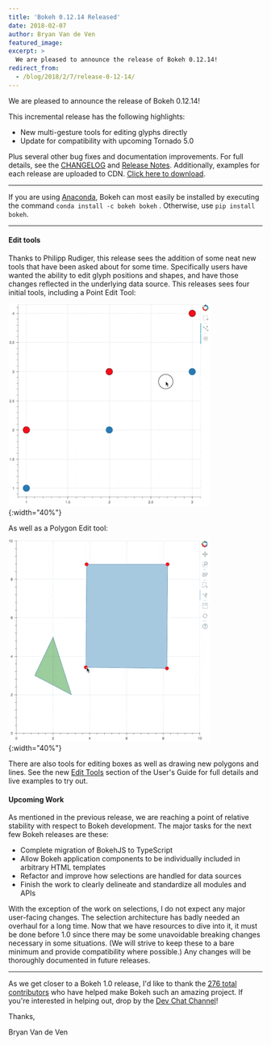 ```yaml
---
title: 'Bokeh 0.12.14 Released'
date: 2018-02-07
author: Bryan Van de Ven
featured_image:
excerpt: >
  We are pleased to announce the release of Bokeh 0.12.14!
redirect_from:
  - /blog/2018/2/7/release-0-12-14/
---
```


We are pleased to announce the release of Bokeh 0.12.14!

This incremental release has the following highlights:

* New multi-gesture tools for editing glyphs directly
* Update for compatibility with upcoming Tornado 5.0

Plus several other bug fixes and documentation improvements.
For full details, see the [CHANGELOG](https://github.com/bokeh/bokeh/blob/master/CHANGELOG)
and [Release Notes](https://bokeh.pydata.org/en/0.12.14/docs/releases/0.12.14.html).
Additionally, examples for each release are uploaded to CDN.
[Click here to download](https://cdn.pydata.org/bokeh/examples/examples-0.12.14.zip).

-----

If you are using
[Anaconda](https://www.anaconda.com/downloads), Bokeh can most easily be installed
by executing the command ``conda install -c bokeh bokeh`` . Otherwise, use
``pip install bokeh``.

-----

#### Edit tools

Thanks to Philipp Rudiger, this release sees the addition of some neat new tools that have been
asked about for some time. Specifically users have wanted the ability to edit glyph positions and
shapes, and have those changes reflected in the underlying data source. This releases sees four
initial tools, including a Point Edit Tool:


![Image of point draw tool](/images/release-0-12-14/point_draw_keyboard_optimized.gif){:width="40%"}

As well as a Polygon Edit tool:

![Image of poly edit tool tool](/images/release-0-12-14/poly_edit_keyboard_optimized.gif){:width="40%"}

There are also tools for editing boxes as well as drawing new polygons and lines. See the new
[Edit Tools](https://bokeh.pydata.org/en/dev/docs/user_guide/tools.html#edit-tools) section
of the User's Guide for full details and live examples to try out.

#### Upcoming Work

As mentioned in the previous release, we are reaching a point of relative stability
with respect to Bokeh development. The major tasks for the next few Bokeh releases
are these:

* Complete migration of BokehJS to TypeScript
* Allow Bokeh application components to be individually included in arbitrary HTML templates
* Refactor and improve how selections are handled for data sources
* Finish the work to clearly delineate and standardize all modules and APIs

With the exception of the work on selections, I do not expect any major user-facing changes.
The selection architecture has badly needed an overhaul for a long time. Now that we have
resources to dive into it, it must be done before 1.0 since there may be some unavoidable
breaking changes necessary in some situations. (We will strive to keep these to a bare minimum and
provide compatibility where possible.) Any changes will be thoroughly documented in future
releases.

-----

As we get closer to a Bokeh 1.0 release, I'd like to thank the [276
total contributors](https://github.com/bokeh/bokeh/graphs/contributors) who
have helped make Bokeh such an amazing project. If you're interested in
helping out, drop by the [Dev Chat Channel](https://gitter.im/bokeh/bokeh-dev)!

Thanks,

Bryan Van de Ven

